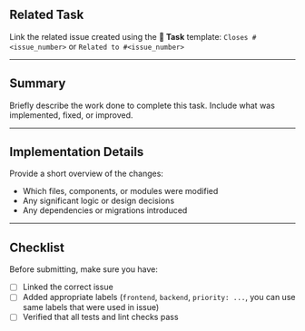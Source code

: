 ## Related Task

Link the related issue created using the **🧩 Task** template:
`Closes #<issue_number>` or `Related to #<issue_number>`

---

## Summary

Briefly describe the work done to complete this task.
Include what was implemented, fixed, or improved.

---

## Implementation Details

Provide a short overview of the changes:

* Which files, components, or modules were modified
* Any significant logic or design decisions
* Any dependencies or migrations introduced

---

## Checklist

Before submitting, make sure you have:

* [ ] Linked the correct issue
* [ ] Added appropriate labels (`frontend`, `backend`, `priority: ...`, you can use same labels that were used in issue) 
* [ ] Verified that all tests and lint checks pass
